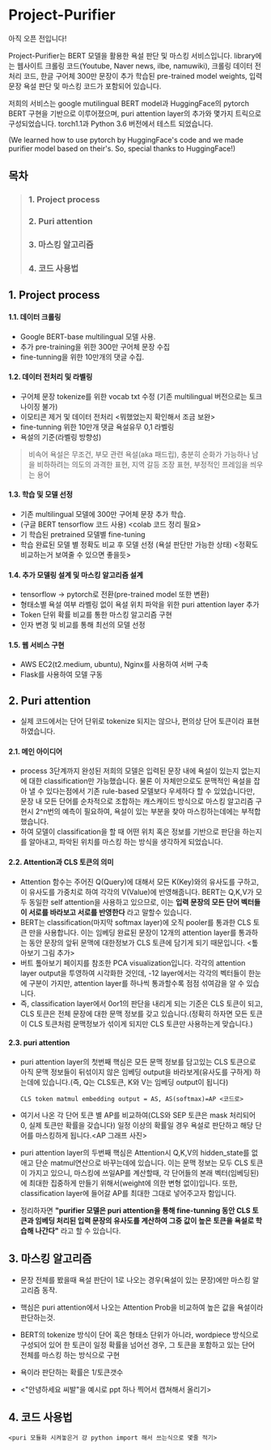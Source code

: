 Project-Purifier
=============================
아직 오픈 전입니다!

Project-Purifier는 BERT 모델을 활용한 욕설 판단 및 마스킹 서비스입니다.
library에는 웹사이트 크롤링 코드(Youtube, Naver news, ilbe, namuwiki), 크롤링 데이터 전처리 코드, 한글 구어체 300만 문장이 추가 학습된 pre-trained model weights, 입력 문장 욕설 판단 및 마스킹 코드가 포함되어 있습니다.

저희의 서비스는 google mutilingual BERT model과 HuggingFace의 pytorch BERT 구현을 기반으로 이루어졌으며, puri attention layer의 추가와 몇가지 트릭으로 구성되었습니다. torch1.1과 Python 3.6 버전에서 테스트 되었습니다.

(We learned how to use pytorch by HuggingFace's code and we made purifier model based on their's. So, special thanks to HuggingFace!)


## 목차

> ### 1. Project process
> ### 2. Puri attention
> ### 3. 마스킹 알고리즘
> ### 4. 코드 사용법


## 1. Project process

#### 1.1. 데이터 크롤링
- Google BERT-base multilingual 모델 사용.
- 추가 pre-training을 위한 300만 구어체 문장 수집
- fine-tunning을 위한 10만개의 댓글 수집.
 
#### 1.2. 데이터 전처리 및 라벨링
- 구어체 문장 tokenize를 위한 vocab txt 수정 (기존 multilingual 버전으로는 토크나이징 불가)
- 이모티콘 제거 및 데이터 전처리 <뭐했었는지 확인해서 조금 보완>
- fine-tunning 위한 10만개 댓글 욕설유무 0,1 라벨링
- 욕설의 기준(라벨링 방향성)
> 비속어 욕설은 무조건,
> 부모 관련 욕설(aka 패드립), 충분히 순화가 가능하나 남을 비하하려는 의도의 과격한 표현,
> 지역 갈등 조장 표현, 부정적인 프레임을 씌우는 용어
 
#### 1.3. 학습 및 모델 선정
- 기존 multilingual 모델에 300만 구어체 문장 추가 학습.
- (구글 BERT tensorflow 코드 사용) <colab 코드 정리 필요>
- 기 학습된 pretrained 모델별 fine-tuning
- 학습 완료된 모델 별 정확도 비교 후 모델 선정 (욕설 판단만 가능한 상태) <정확도 비교하는거 보여줄 수 있으면 좋을듯> 
 
#### 1.4. 추가 모델링 설계 및 마스킹 알고리즘 설계
- tensorflow -> pytorch로 전환(pre-trained model 또한 변환)
- 형태소별 욕설 여부 라벨링 없이 욕설 위치 파악을 위한 puri attention layer 추가
- Token 단위 확률 비교를 통한 마스킹 알고리즘 구현
- 인자 변경 및 비교를 통해 최선의 모델 선정
 
#### 1.5. 웹 서비스 구현
- AWS EC2(t2.medium, ubuntu), Nginx를 사용하여 서버 구축
- Flask를 사용하여 모델 구동
 
## 2. Puri attention
 - 실제 코드에서는 단어 단위로 tokenize 되지는 않으나, 편의상 단어 토큰이라 표현하였습니다.

#### 2.1. 메인 아이디어
- process 3단계까지 완성된 저희의 모델은 입력된 문장 내에 욕설이 있는지 없는지에 대한 classification만 가능했습니다. 물론 이 자체만으로도 문맥적인 욕설을 잡아 낼 수 있다는점에서 기존 rule-based 모델보다 우세하다 할 수 있었습니다만, 문장 내 모든 단어를 순차적으로 조합하는 캐스캐이드 방식으로 마스킹 알고리즘 구현시 2^n번의 예측이 필요하여, 욕설이 있는 부분을 찾아 마스킹하는데에는 부적합 했습니다.
- 하여 모델이 classification을 할 때 어떤 위치 혹은 정보를 기반으로 판단을 하는지를 알아내고, 파악된 위치를 마스킹 하는 방식을 생각하게 되었습니다.

#### 2.2. Attention과 CLS 토큰의 의미
- Attention 함수는 주어진 Q(Query)에 대해서 모든 K(Key)와의 유사도를 구하고, 이 유사도를 가중치로 하여 각각의 V(Value)에 반영해줍니다. BERT는 Q,K,V가 모두 동일한 self attention을 사용하고 있으므로, 이는 **입력 문장의 모든 단어 벡터들이 서로를 바라보고 서로를 반영한다** 라고 말할수 있습니다.
- BERT는 classification(마지막 softmax layer)에 오직 pooler를 통과한 CLS 토큰 만을 사용합니다. 이는 임베딩 완료된 문장이 12개의 attention layer를 통과하는 동안 문장의 앞뒤 문맥에 대한정보가 CLS 토큰에 담기게 되기 때문입니다. <톺아보기 그림 추가>
- 버트 톺아보기 페이지를 참조한 PCA visualization입니다. 각각의 attention layer output을 투영하여 시각화한 것인데, -12 layer에서는 각각의 벡터들이 한눈에 구분이 가지만, attention layer를 하나씩 통과할수록 점점 섞여감을 알 수 있습니다.
- 즉, classification layer에서 0or1의 판단을 내리게 되는 기준은 CLS 토큰이 되고, CLS 토큰은 전체 문장에 대한 문맥 정보를 갖고 있습니다.(정확히 하자면 모든 토큰이 CLS 토큰처럼 문맥정보가 섞이게 되지만 CLS 토큰만 사용하는게 맞습니다.)

#### 2.3. puri attention
- puri attention layer의 첫번째 핵심은 모든 문맥 정보를 담고있는 CLS 토큰으로 아직 문맥 정보들이 뒤섞이지 않은 임베딩 output을 바라보게(유사도를 구하게) 하는데에 있습니다.(즉, Q는 CLS토큰, K와 V는 임베딩 output이 됩니다)
    
    ```
    CLS token matmul embedding output = AS, AS(softmax)=AP <코드로>
    ```
- 여기서 나온 각 단어 토큰 별 AP를 비교하여(CLS와 SEP 토큰은 mask 처리되어 0, 실제 토큰만 확률을 갖습니다) 일정 이상의 확률일 경우 욕설로 판단하고 해당 단어를 마스킹하게 됩니다.<AP 그래프 사진>
- puri attention layer의 두번째 핵심은 Attention시 Q,K,V의 hidden_state를 없애고 단순 matmul연산으로 바꾸는데에 있습니다. 이는 문맥 정보는 모두 CLS 토큰이 가지고 있으니, 마스킹에 쓰일AP를 계산할때, 각 단어들의 본래 벡터(임베딩된)에 최대한 집중하게 만들기 위해서(weight에 의한 변형 없이)입니다. 또한, classification layer에 들어갈 AP를 최대한 그대로 넣어주고자 함입니다.
- 정리하자면 **"purifier 모델은 puri attention을 통해 fine-tunning 동안 CLS 토큰과 임베딩 처리된 입력 문장의 유사도를 계산하여 그중 값이 높은 토큰을 욕설로 학습해 나간다"** 라고 할 수 있습니다.


## 3. 마스킹 알고리즘

- 문장 전체를 봤을때 욕설 판단이 1로 나오는 경우(욕설이 있는 문장)에만 마스킹 알고리즘 동작.
- 핵심은 puri attention에서 나오는 Attention Prob을 비교하여 높은 값을 욕설이라 판단하는것.
   
- BERT의 tokenize 방식이 단어 혹은 형태소 단위가 아니라, wordpiece 방식으로 구성되어 있어 한 토큰이 일정 확률을 넘어선 경우, 그 토큰을 포함하고 있는 단어 전체를 마스킹 하는 방식으로 구현
   
- 욕이라 판단하는 확률은 1/토큰갯수
   
- <"안녕하세요 씨발"을 예시로 ppt 하나 찍어서 캡쳐해서 올리기>
 
## 4. 코드 사용법

    <puri 모듈화 시켜놓은거 걍 python import 해서 쓰는식으로 몇줄 적기>

